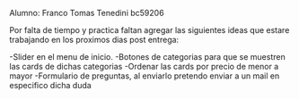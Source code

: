Alumno: Franco Tomas Tenedini bc59206


Por falta de tiempo y practica faltan agregar las siguientes ideas que estare trabajando en los proximos dias post entrega:

-Slider en el menu de inicio.
-Botones de categorias para que se muestren las cards de dichas categorias
-Ordenar las cards por precio de menor a mayor
-Formulario de preguntas, al enviarlo pretendo enviar a un mail en especifico dicha duda

